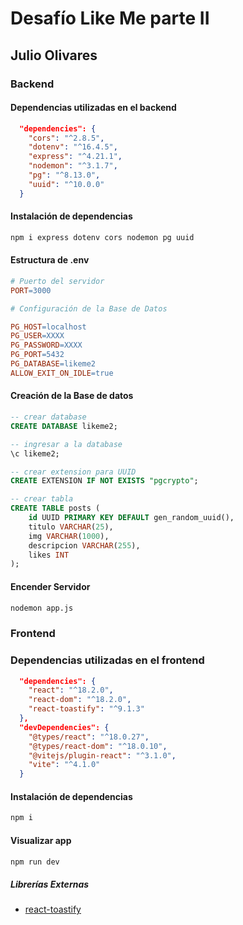 # Desafío Like Me parte II
## Julio Olivares

### Backend
#### Dependencias utilizadas en el backend

```json
  "dependencies": {
    "cors": "^2.8.5",
    "dotenv": "^16.4.5",
    "express": "^4.21.1",
    "nodemon": "^3.1.7",
    "pg": "^8.13.0",
    "uuid": "^10.0.0"
  }
```

#### Instalación de dependencias

```bash
npm i express dotenv cors nodemon pg uuid
```

#### Estructura de .env

```makefile
# Puerto del servidor
PORT=3000

# Configuración de la Base de Datos

PG_HOST=localhost
PG_USER=XXXX
PG_PASSWORD=XXXX
PG_PORT=5432
PG_DATABASE=likeme2
ALLOW_EXIT_ON_IDLE=true
```

#### Creación de la Base de datos

```sql
-- crear database
CREATE DATABASE likeme2;

-- ingresar a la database
\c likeme2;

-- crear extension para UUID
CREATE EXTENSION IF NOT EXISTS "pgcrypto";

-- crear tabla
CREATE TABLE posts (
    id UUID PRIMARY KEY DEFAULT gen_random_uuid(),
    titulo VARCHAR(25),
    img VARCHAR(1000),
    descripcion VARCHAR(255),
    likes INT
);

```

#### Encender Servidor

```bash
nodemon app.js
```

### Frontend
### Dependencias utilizadas en el frontend

```json
  "dependencies": {
    "react": "^18.2.0",
    "react-dom": "^18.2.0",
    "react-toastify": "^9.1.3"
  },
  "devDependencies": {
    "@types/react": "^18.0.27",
    "@types/react-dom": "^18.0.10",
    "@vitejs/plugin-react": "^3.1.0",
    "vite": "^4.1.0"
  }
  ```
#### Instalación de dependencias

```bash
npm i
```
#### Visualizar app

```bash
npm run dev
```

##### Librerías Externas

- [react-toastify](https://www.npmjs.com/package/react-toastify)
